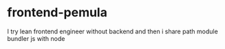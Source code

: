 # frontend-pemula
I try lean frontend engineer without backend and then i share path module bundler js with node
